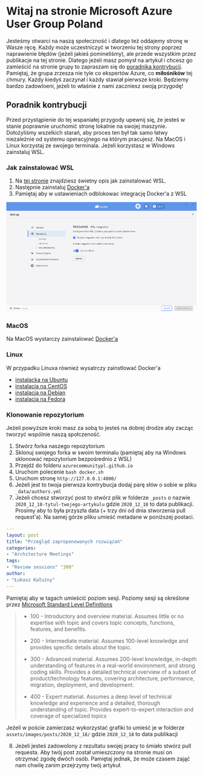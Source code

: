 # Witaj na stronie Microsoft Azure User Group Poland

Jesteśmy otwarci na naszą społeczność i dlatego też oddajemy stronę w Wasze ręcę. Każdy może uczestniczyć w tworzeniu tej strony poprzez naprawienie błędów (jeżeli jakieś pomineliśmy), ale przede wszystkim przez publikacje na tej stronie. Dlatego jeżeli masz pomysł na artykuł i chcesz go zamieścić na stronie grupy to zapraszam się do [poradnika kontrybucji](#Poradnik-kontrybucji). Pamiętaj, że grupa zrzesza nie tyle co ekspertów Azure, co **miłośników** tej chmury. Każdy kiedyś zaczynał i każdy stawiał pierwsze kroki. Będziemy bardzo zadowloeni, jeżeli to właśnie z nami zaczniesz swoją przygodę!


## Poradnik kontrybucji

Przed przystąpienie do tej wspaniałej przygody upewnij się, że jesteś w stanie poprawnie uruchomić stronę lokalnie na swojej maszynie. Dołożyliśmy wszelkich starań, aby proces ten był tak samo łatwy niezależnie od systemu operacyjnego na którym pracujesz. Na MacOS i Linux korzystaj ze swojego terminala. Jeżeli korzystasz w Windows zainstaluj WSL.

### Jak zainstalować WSL

1. Na [tej stronie](https://docs.microsoft.com/en-us/windows/wsl/install-win10) znajdziesz świetny opis jak zainstalować WSL.
2. Następnie zainstaluj [Docker'a](https://docs.docker.com/docker-for-windows/install/)
3. Pamiętaj aby w ustawieniach odblokowac integrację Docker'a z WSL

![Integracja Dockera z WSL](./assets/images/readme/docker-wsl-integration.png)

### MacOS

Na MacOS wystarczy zainstalować [Docker'a](https://docs.docker.com/docker-for-mac/install/)


### Linux

W przypadku Linuxa również wysatrczy zainstlować Docker'a

- [instalacka na Ubuntu](https://docs.docker.com/engine/install/ubuntu/)
- [instalacja na CentOS](https://docs.docker.com/engine/install/centos/)
- [instalacja na Debian](https://docs.docker.com/engine/install/debian/)
- [instalacja na Fedora](https://docs.docker.com/engine/install/fedora/)

### Klonowanie repozytorium

Jeżeli powyższe kroki masz za sobą to jesteś na dobrej drodze aby zacząc tworzyć wspólnie naszą społczeność.

1. Stwórz forka naszego repozytorium
2. Sklonuj swojego forka w swoim terminalu (pamiętaj aby na Windows sklonować repozytorium bezpośrednio z WSL)
3. Przejdź do folderu `azurecommunitypl.github.io`
4. Uruchom polecenie `bash docker.sh`
5. Uruchom stronę `http://127.0.0.1:4000/`
6. Jeżeli jest to twoja pierwsza kontrybucja dodaj parę słów o sobie w pliku `_data/authors.yml`
7. Jeżeli chcesz stworzyć post to stwórz plik w folderze `_posts` o nazwie `2020_12_18-tytul-twojego-artykulu` gdzie `2020_12_18` to data publikacji. Prosimy aby to była przyszła data (+ trzy dni od dnia stworzenia pull request'a). Na samej górze pliku umieść metadane w poniższej postaci.

  ```yaml
  ---
layout: post
title: "Przegląd zaproponowanych rozwiązań"
categories:
- "Architecture Meetings"
tags:
- "Review sessions" "300"
author:
- "Łukasz Kałużny"
---
```  
  Pamiętaj aby w tagach umieścić poziom sesji. Poziomy sesji są określone przez [Microsoft Standard Level Definitions](https://akfash.wordpress.com/2010/10/31/microsoft-standard-level-definitions/)

  > - 100 - Introductory and overview material. Assumes little or no expertise with topic and covers topic concepts, functions, features, and benefits.
  > 
  > - 200 - Intermediate material. Assumes 100-level knowledge and provides specific details about the topic.
  > 
  > - 300 - Advanced material. Assumes 200-level knowledge, in-depth understanding of features in a real-world environment, and strong coding skills. Provides a detailed technical overview of a subset of product/technology features, covering architecture, performance, migration, deployment, and development.
  >
  > - 400 - Expert material. Assumes a deep level of technical knowledge and experience and a detailed, thorough understanding of topic. Provides expert-to-expert interaction and coverage of specialized topics

  Jeżeli w poście zamierzasz wykorzystać grafiki to umieść je w folderze `assets/images/posts/2020_12_18/` gdzie `2020_12_18` to data publikacji


8. Jeżeli jesteś zadowolony z rezultatu swojej pracy to śmiało stwórz pull requesta. Aby twój post został umieszczony na stronie musi on otrzymać zgodę dwóch osób. Pamiętaj jednak, że może czasem zająć nam chwilę zanim przejrzymy twój artykuł. 